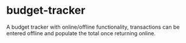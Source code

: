 # budget-tracker
A budget tracker with online/offline functionality, transactions can be entered offline and populate the total once returning online.
